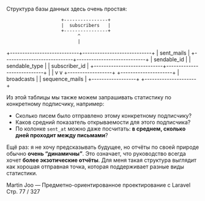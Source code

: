 Структура базы данных здесь очень простая:

                        +----------------+
                        |  subscribers   |
                        +----------------+
                              ^
                              |
+----------------------------+----------------------------+
|                        sent_mails                       |
+----------------------------+----------------------------+
| sendable_id                                             |
| sendable_type                                           |
| subscriber_id                                           |
+----------------------------+----------------------------+
         |                                          |
         v                                          v
+------------------+                      +---------------------+
|    broadcasts    |                      |   sequence_mails    |
+------------------+                      +---------------------+


Из этой таблицы мы также можем запрашивать статистику по конкретному подписчику, например:

* Сколько писем было отправлено этому конкретному подписчику?
* Каков средний показатель открываемости для этого подписчика?
* По колонке `sent_at` можно даже посчитать: **в среднем, сколько дней проходит между письмами**?

Ещё раз: я не хочу предсказывать будущее,
но отчёты по своей природе обычно **очень “динамичны”**.
Это означает, что руководство всегда хочет **более экзотические отчёты**.
Для меня такая структура выглядит как хорошая отправная точка,
которая поддерживает разные виды статистики.

Martin Joo — Предметно-ориентированное проектирование с Laravel
Стр. 77 / 327
